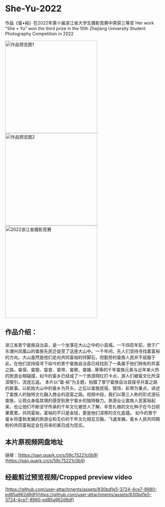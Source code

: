 # She-Yu-2022

作品《畲•裕》在2022年第十届浙江省大学生摄影竞赛中荣获三等奖
Her work "She • Yu" won the third prize in the 10th Zhejiang University Student Photography Competition in 2022

<img src="https://github.com/user-attachments/assets/17fa4890-46e6-42be-8b04-b4e5c66dd428" alt="作品预览图1" width="300"/>

<img src="https://github.com/user-attachments/assets/44192ee3-93ff-4127-af41-c80494a73cfd" alt="作品预览图2" width="300"/>



<img src="https://github.com/user-attachments/assets/9d33c915-d23c-4e8e-be95-8bc0dd92d4ad" alt="2022浙江省摄影竞赛" width="300"/>

## 作品介绍：
浙江省景宁畲族自治县，是一个坐落在大山之中的小县城。一千四百年前，居于广东潮州凤凰山的畲族先民迁徙至了这座大山中。一千年间，先人们坚持寻找着富裕的方向。大山虽然是他们走向共同富裕的绊脚石，但勤劳的畲族人民并不屈服于此，在他们坚持探寻下如今的景宁畲族自治县已经找到了一条属于他们特有的共富之路。畲宿、畲银、畲食、畲带、畲歌、畲婚…等等的千年畲族元素与近年来火热的旅游业相碰撞，如今的畲乡已经成了一个旅游网红打卡点，游人们被畲文化所深深吸引，流连忘返。
本片以“畲·裕”为主题，拍摄了景宁畲族自治县探寻共富之路的故事。以航拍大山中的畲乡为开头，之后以畲族民宿、银饰、彩带为重点，讲述了畲族人的独特文化融入商业的造富之路。视频中段，我们以第三人称的形式游玩畲族，让观众身临其境的感受到景宁畲乡的独特魅力。旅游业让畲族人民富裕起来，也让他们不断坚守传承的千年文化被世人了解，辛苦扎根的文化种子在今日硕果累累。共同富裕，富裕的不只是金钱，更是他们深厚的文化底蕴。
如今的景宁畲乡将蓬勃发展的旅游业和无价的千年文化相互交融，飞速发展。畲乡人民共同期盼的共同富裕定会在将来的某日成为现实。


## 本片原视频网盘地址 
链接：[https://pan.quark.cn/s/59c75221c0b9](https://pan.quark.cn/s/59c75221c0b9)

## 经裁剪过预览视频/Cropped preview video
[https://github.com/user-attachments/assets/830bd1e5-3724-4ce7-8980-ed85a962d9df](https://github.com/user-attachments/assets/830bd1e5-3724-4ce7-8980-ed85a962d9df)
